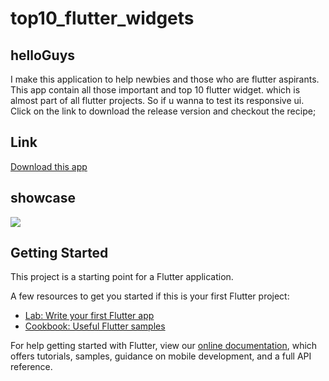 # top10_flutter_widgets
## helloGuys
I make this application to help newbies and those who are flutter aspirants. This app contain all those important and top 10 flutter widget. which is almost part of all flutter projects. So if u wanna to test its responsive ui. Click on the link to download the release version and checkout the recipe;

## Link
[Download this app](https://drive.google.com/open?id=1PQdS8veQumWSyj1RKighFvr3rVt_TYOU)


## showcase

![](images/top10flutter2.gif)





## Getting Started

This project is a starting point for a Flutter application.

A few resources to get you started if this is your first Flutter project:

- [Lab: Write your first Flutter app](https://flutter.dev/docs/get-started/codelab)
- [Cookbook: Useful Flutter samples](https://flutter.dev/docs/cookbook)

For help getting started with Flutter, view our
[online documentation](https://flutter.dev/docs), which offers tutorials,
samples, guidance on mobile development, and a full API reference.

